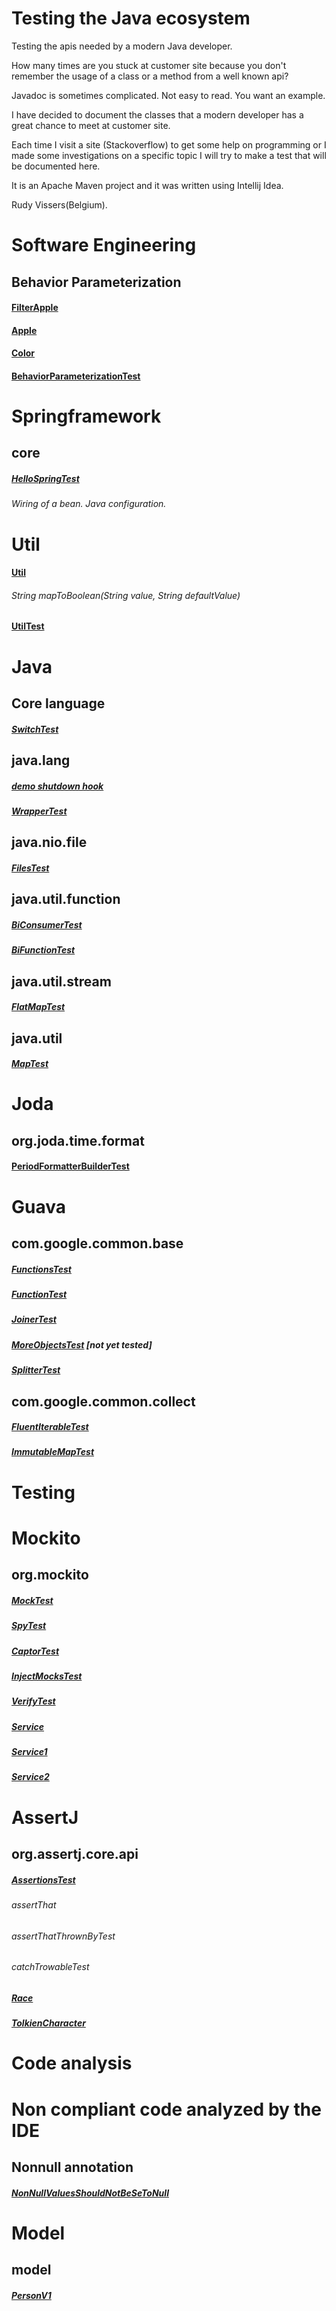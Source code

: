 # Testing the Java ecosystem

Testing the apis needed by a modern Java developer.

How many times are you stuck at customer site because you don't remember the usage of a class or a method from a well known api?

Javadoc is sometimes complicated. Not easy to read. You want an example.

I have decided to document the classes that a modern developer has a great chance to meet at customer site.

Each time I visit a site (Stackoverflow) to get some help on programming or I made some investigations on a specific topic I will try to make a test that will be documented here.

It is an Apache Maven project and it was written using Intellij Idea.

Rudy Vissers(Belgium).

# Software Engineering

## Behavior Parameterization

#### [FilterApple](src/main/java/se/behaviorparameterization/FilterApple.java)
#### [Apple](src/main/java/se/behaviorparameterization/Apple.java)
#### [Color](src/main/java/se/behaviorparameterization/Color.java)
#### [BehaviorParameterizationTest](src/test/java/se/behaviorparameterization/BehaviorParameterizationTest.java)

# Springframework
## core
##### [HelloSpringTest](src/test/java/springframework/HelloSpringTest.java)
###### Wiring of a bean. Java configuration.

# Util
#### [Util](src/main/java/util/Util.java)
###### String mapToBoolean(String value, String defaultValue)
#### [UtilTest](src/test/java/util/UtilTest.java)

# Java

## Core language

##### [SwitchTest](src/test/java/corelanguage/SwitchTest.java)

## java.lang

##### [demo shutdown hook](src/main/java/api/java/lang/ShutdownHookDemo.java) 
##### [WrapperTest](src/test/java/api/java/lang/WrapperTest.java) 

## java.nio.file

##### [FilesTest](src/test/java/api/java/nio/file/FilesTest.java) 

## java.util.function

##### [BiConsumerTest](src/test/java/api/java/util/function/BiConsumerTest.java)
##### [BiFunctionTest](src/test/java/api/java/util/function/BiFunctionTest.java)

## java.util.stream

##### [FlatMapTest](src/test/java/api/java/util/stream/FlatMapTest.java) 

## java.util

##### [MapTest](src/test/java/api/java/util/MapTest.java)

# Joda

## org.joda.time.format

#### [PeriodFormatterBuilderTest](src/test/java/api/org/joda/time/format/PeriodFormatterBuilderTest.java)

# Guava

## com.google.common.base

##### [FunctionsTest](src/test/java/api/com/google/common/base/FunctionsTest.java)
##### [FunctionTest](src/test/java/api/com/google/common/base/FunctionTest.java) 
##### [JoinerTest](src/test/java/api/com/google/common/base/JoinerTest.java)
##### [MoreObjectsTest](src/test/java/api/com/google/common/base/MoreObjectsTest.java) [not yet tested]
##### [SplitterTest](src/test/java/api/com/google/common/base/SplitterTest.java)

## com.google.common.collect

##### [FluentIterableTest](src/test/java/api/com/google/common/collect/FluentIterableTest.java)
##### [ImmutableMapTest](src/test/java/api/com/google/common/collect/ImmutableMapTest.java)

# Testing

# Mockito

## org.mockito

##### [MockTest](src/test/java/api/org/mockito/MockTest.java)
##### [SpyTest](src/test/java/api/org/mockito/SpyTest.java)
##### [CaptorTest](src/test/java/api/org/mockito/CaptorTest.java)
##### [InjectMocksTest](src/test/java/api/org/mockito/InjectMocksTest.java)
##### [VerifyTest](src/test/java/api/org/mockito/VerifyTest.java)
##### [Service](src/main/java/api/org/mockito/injectsmocks/Service.java)
##### [Service1](src/main/java/api/org/mockito/injectsmocks/Service1.java)
##### [Service2](src/main/java/api/org/mockito/injectsmocks/Service2.java)

# AssertJ

## org.assertj.core.api

##### [AssertionsTest](src/test/java/api/org/assertj/core/api/AssertionsTest.java)
###### assertThat
###### assertThatThrownByTest
###### catchTrowableTest
##### [Race](src/test/java/api/org/assertj/core/api/AssertionsTest.java)
##### [TolkienCharacter](src/test/java/api/org/assertj/core/api/AssertionsTest.java)

# Code analysis

# Non compliant code analyzed by the IDE

## Nonnull annotation

##### [NonNullValuesShouldNotBeSeToNull](src/main/java/non_compliant_code/NonNullValuesShouldNotBeSeToNull.java)

# Model

## model

##### [PersonV1](src/main/java/model/PersonV1.java)

